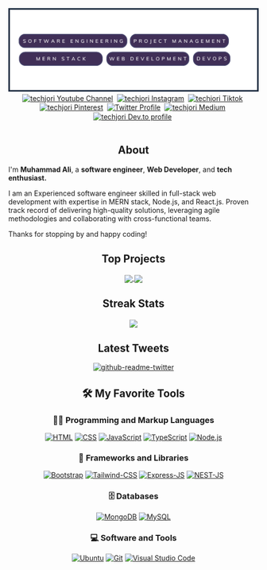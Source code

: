 <img src="./icons/muhammadali-pro-banner.png" alt="Github Banner">

<br/>
<div align="center">
<a href="https://www.youtube.com/@techjori?sub_confirmation=1" target="blank"><img align="center" src="https://cdn.jsdelivr.net/npm/simple-icons@3.0.1/icons/youtube.svg" alt="techjori Youtube Channel" height="30" width="30" /></a>&nbsp;
<a href="https://www.instagram.com/techjori/" target="blank"><img align="center" src="https://cdn.jsdelivr.net/npm/simple-icons@3.0.1/icons/instagram.svg" alt="techjori Instagram" height="30" width="30" /></a>&nbsp;
<a href="https://www.tiktok.com/@techjori" target="blank"><img align="center" src="https://cdn.jsdelivr.net/npm/simple-icons@3.0.1/icons/tiktok.svg" alt="techjori Tiktok" height="30" width="30" /></a>&nbsp;
<a href="https://www.pinterest.com/techjori" target="blank"><img align="center" src="https://cdn.jsdelivr.net/npm/simple-icons@3.0.1/icons/pinterest.svg" alt="techjori Pinterest" height="30" width="30" /></a>&nbsp;
<a href="https://twitter.com/muhammadali_pro" target="blank"><img align="center" src="https://cdn.jsdelivr.net/npm/simple-icons@3.0.1/icons/twitter.svg" alt="Twitter Profile" height="30" width="30" /></a>&nbsp;
<a href="https://medium.com/@techjori" target="blank"><img align="center" src="https://cdn.jsdelivr.net/npm/simple-icons@3.0.1/icons/medium.svg" alt="techjori Medium" height="30" width="30" /></a>&nbsp;
<a href="https://dev.to/techjori" target="blank"><img align="center" src="https://simpleicons.org/icons/devdotto.svg" alt="techjori Dev.to profile" height="30" width="30" /></a>&nbsp;
</div>
<br/>

<h2 align="center">About</h2>

<p>I'm <b>Muhammad Ali</b>, a <b>software engineer</b>, <b>Web Developer</b>, and <b>tech enthusiast.</b></p>

<p>I am an Experienced software engineer skilled in full-stack web development with expertise in MERN stack, Node.js, and React.js. Proven track record of delivering high-quality solutions, leveraging agile methodologies and collaborating with cross-functional teams.</p>

<p>Thanks for stopping by and happy coding!</p>

<h2 align="center">Top Projects</h2>
<div align="center">
<a href="https://github.com/muhammadali-pro/villa-booking-system-apis">
  <img align="center" src="https://github-readme-stats.vercel.app/api/pin/?username=muhammadali-pro&repo=villa-booking-system-apis" />
</a>
<a href="https://github.com/muhammadali-pro/mechtrip">
  <img align="center" src="https://github-readme-stats.vercel.app/api/pin/?username=muhammadali-pro&repo=mechtrip" />
</a>
</div>


<h2 align="center"> Streak Stats</h2>
 
 <div align="center">
 <a href="https://github.com/anuraghazra/convoychat">
  <img align="center" src="https://streak-stats.demolab.com?user=muhammadali-pro&theme=dark" />
 </a>
 </div>

<div align="center">
<h2 align="center">Latest Tweets</h2>
<a href="https://www.twitter.com/muhammadali-pro"><img src="https://github-readme-twitter-gazf.vercel.app/api?id=muhammadali-pro&amp;layout=wide" alt="github-readme-twitter"></a>
</div>

<div>
  <h2 align="center">🛠️ My Favorite Tools</h2>
  <h3 align="center">👨‍💻 Programming and Markup Languages</h3>

  <div align="center">
      <a href="https://github.com/search?q=user%3ADenverCoder1+language%3Ahtml"><img alt="HTML" src="https://img.shields.io/badge/HTML-E34F26.svg?logo=html5&logoColor=white"></a>
      <a href="https://github.com/search?q=user%3ADenverCoder1+language%3Acss"><img alt="CSS" src="https://img.shields.io/badge/CSS-1572B6.svg?logo=css3&logoColor=white"></a>
      <a href="https://github.com/search?q=user%3ADenverCoder1+language%3Ajavascript"><img alt="JavaScript" src="https://img.shields.io/badge/JavaScript-F7DF1E.svg?logo=javascript&logoColor=black"></a>
      <a href="https://github.com/search?q=user%3ADenverCoder1+language%3AtypeScript"><img alt="TypeScript" src="https://img.shields.io/badge/TypeScript-007ACC.svg?logo=typescript&logoColor=white"></a>
      <a href="https://github.com/search?q=user%3ADenverCoder1+language%3Ajavascript"><img alt="Node.js" src="https://img.shields.io/badge/Node.js-43853D.svg?logo=node.js&logoColor=white"></a>

  </div>

  <h3 align="center">🧰 Frameworks and Libraries</h3>

  <div align="center">
      <a href="#"><img alt="Bootstrap" src="https://img.shields.io/badge/Bootstrap-7952B3.svg?logo=bootstrap&logoColor=white"></a>
      <a href="#"><img alt="Tailwind-CSS" src="https://img.shields.io/badge/Tailwind--CSS----blue"></a>
      <a href="#"><img alt="Express-JS" src="https://img.shields.io/badge/ExpressJS-.-blue"></a>
      <a href="#"><img alt="NEST-JS" src="https://img.shields.io/badge/NestJs-.-red"></a>
  </div>

  <h3 align="center">🗄️ Databases</h3>

  <div align="center">
      <a href="#"><img alt="MongoDB" src ="https://img.shields.io/badge/MongoDB-4ea94b.svg?logo=mongodb&logoColor=white"></a>
      <a href="#"><img alt="MySQL" src="https://img.shields.io/badge/MySQL-00f.svg?logo=mysql&logoColor=white"></a>
  </div>

  <h3 align="center">💻 Software and Tools</h3>

  <div align="center">
      <a href="#"><img alt="Ubuntu" src="https://img.shields.io/badge/Ubuntu----orange"></a>
      <a href="#"><img alt="Git" src="https://img.shields.io/badge/Git-F05033.svg?logo=git&logoColor=white"></a>
      <a href="#"><img alt="Visual Studio Code" src="https://img.shields.io/badge/Visual%20Studio%20Code-0078d7.svg?logo=visual-studio-code&logoColor=white"></a>
  </div>
</div
